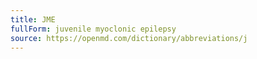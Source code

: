 ```yaml
---
title: JME
fullForm: juvenile myoclonic epilepsy
source: https://openmd.com/dictionary/abbreviations/j
---
```

